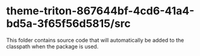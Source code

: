 # theme-triton-867644bf-4cd6-41a4-bd5a-3f65f56d5815/src

This folder contains source code that will automatically be added to the classpath when
the package is used.
